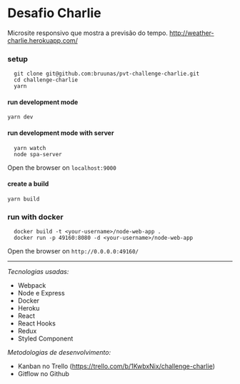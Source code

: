 # Desafio Charlie

Microsite responsivo que mostra a previsão do tempo.
http://weather-charlie.herokuapp.com/


###  setup

```
  git clone git@github.com:bruunas/pvt-challenge-charlie.git
  cd challenge-charlie
  yarn
```

#### run development mode
`yarn dev`

#### run development mode with server
```
  yarn watch
  node spa-server
```

Open the browser on `localhost:9000`


#### create a build
`yarn build`

### run with docker
```
  docker build -t <your-username>/node-web-app .
  docker run -p 49160:8080 -d <your-username>/node-web-app
```

Open the browser on `http://0.0.0.0:49160/`

----------

*Tecnologias usadas:*

- Webpack
- Node e Express
- Docker
- Heroku
- React 
- React Hooks
- Redux
- Styled Component


*Metodologias de desenvolvimento:*

- Kanban no Trello (https://trello.com/b/1KwbxNix/challenge-charlie)
- Gitflow no Github

